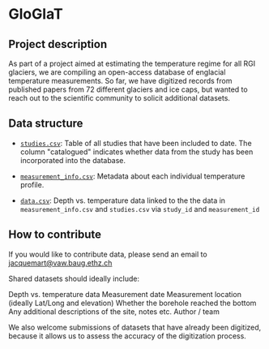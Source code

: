 # GloGlaT

## Project description
As part of a project aimed at estimating the temperature regime for all RGI glaciers, we are compiling an open-access database of englacial temperature measurements. So far, we have digitized records from published papers from 72 different glaciers and ice caps, but wanted to reach out to the scientific community to solicit additional datasets.

## Data structure
- [`studies.csv`](studies.csv): Table of all studies that have been included to date. The column "catalogued" indicates whether data from the study has been incorporated into the database.

- [`measurement_info.csv`](measurement_info.csv):
Metadata about each individual temperature profile.

- [`data.csv`](data.csv):
Depth vs. temperature data linked to the the data in `measurement_info.csv` and `studies.csv` via `study_id` and `measurement_id`

## How to contribute
If you would like to contribute data, please send an email to jacquemart@vaw.baug.ethz.ch

Shared datasets should ideally include:

Depth vs. temperature data
Measurement date
Measurement location (ideally Lat/Long and elevation)
Whether the borehole reached the bottom
Any additional descriptions of the site, notes etc.
Author / team

We also welcome submissions of datasets that have already been digitized, because it allows us to assess the accuracy of the digitization process.
